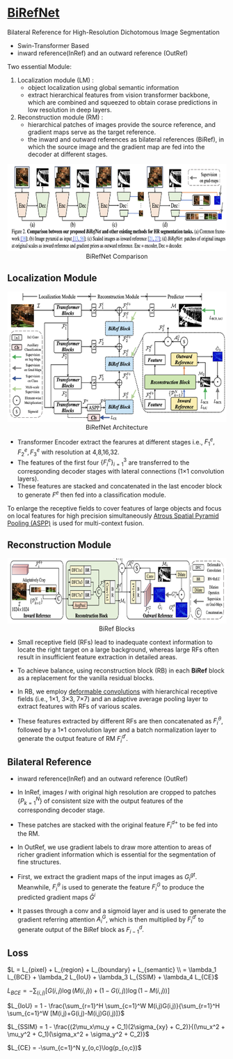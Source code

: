 # [BiRefNet](https://arxiv.org/pdf/2401.03407)
Bilateral Reference for High-Resolution Dichotomous Image Segmentation

- Swin-Transformer Based
- inward reference(InRef) and an outward reference (OutRef)

Two essential Module:

1. Localization module (LM) : 
    - object localization using global semantic information
    - extract hierarchical features from vision transformer backbone, which are combined and squeezed to obtain corase predictions in low resolution in deep layers.
2. Reconstruction module (RM) : 
    - hierarchical patches of images provide the source reference, and gradient maps serve as the target reference.
    - the inward and outward references as bilateral references (BiRef), in which the source image and the gradient map are fed into the decoder at different stages.

<div align='center'>
<img src='https://raw.githubusercontent.com/rokmr/Computer-Vision/refs/heads/main/assets/BiRefNetComparison.png' height=200 width=600>
<figcaption>
BiRefNet Comparison
</figcaption>
</div>


## Localization Module
<div align='center'>
<img src='https://raw.githubusercontent.com/rokmr/Computer-Vision/refs/heads/main/assets/BiRefNet.png' height=300 width=600>
<figcaption>
BiRefNet Architecture
</figcaption>
</div>


- Transformer Encoder extract the fearures at different stages i.e., $F_1^e, F_2^e, F_3^e$ with resolution at 4,8,16,32. 
- The features of the first four $\{F_i^e\}_{i=1}^3$ are transferred to the corresponding decoder stages with lateral connections (1×1 convolution layers).
- These features are stacked and concatenated in the last encoder block to generate $F^e$ then fed into a classification module.

To enlarge the receptive fields to cover features of large objects and focus on local features for high precision simultaneously [Atrous Spatial Pyramid Pooling (ASPP)](https://openaccess.thecvf.com/content_ECCV_2018/papers/Liang-Chieh_Chen_Encoder-Decoder_with_Atrous_ECCV_2018_paper.pdf)  is used for multi-context fusion.


## Reconstruction Module
<div align='center'>
<img src='https://raw.githubusercontent.com/rokmr/Computer-Vision/refs/heads/main/assets/BiRefNetBlock.png' height=150 width=600>
<figcaption>
BiRef Blocks
</figcaption>
</div>

- Small receptive field (RFs) lead to inadequate context information to locate the right target on a large background, whereas large RFs often result in insufficient feature extraction in detailed areas.

- To achieve balance, using reconstruction block (RB) in each **BiRef** block as a replacement for the vanilla residual blocks.

- In RB, we employ [deformable convolutions](https://openaccess.thecvf.com/content_ICCV_2017/papers/Dai_Deformable_Convolutional_Networks_ICCV_2017_paper.pdf) with hierarchical receptive fields (i.e., 1×1, 3×3, 7×7) and an adaptive average pooling layer to extract features with RFs of various scales.

- These features extracted by different RFs are then concatenated as $F_i^{\theta}$, followed by a 1×1 convolution layer and a batch normalization layer to generate the output feature of RM $F_i^{d'}$.


## Bilateral Reference
- inward reference(InRef) and an outward reference (OutRef)

- In InRef, images $I$ with original high resolution are cropped to patches $\{P_{k=1}^N\}$ of consistent size with the output features of the corresponding decoder stage.

- These patches are stacked with the original feature $F_i^{d+}$ to be fed into the RM.

- In OutRef, we use gradient labels to draw more attention to areas of richer gradient information which is essential for the segmentation of fine structures.

- First, we extract the gradient maps of the input images as $G_i^{gt}$. Meanwhile, $F_i^{\theta}$
is used to generate the feature $F_i^G$ to produce the predicted
gradient maps $\hat{G}^i$

- It passes through a conv and a sigmoid layer and is used to generate the gradient referring attention $A_i^G$, which is then multiplied by $F_i^{d'}$ to generate output of the BiRef block as $F_{i−1}^{d}$.

## Loss

$L = L_{pixel} + L_{region} + L_{boundary} + L_{semantic} \\
= \lambda_1 L_{BCE} + \lambda_2 L_{IoU} + \lambda_3 L_{SSIM} + \lambda_4 L_{CE}$

$L_{BCE} = -\sum_{(i,j)} [G(i,j) \log(M(i,j)) + (1-G(i,j)) \log(1-M(i,j))]$

$L_{IoU} = 1 - \frac{\sum_{r=1}^H \sum_{c=1}^W M(i,j)G(i,j)}{\sum_{r=1}^H \sum_{c=1}^W [M(i,j)+G(i,j)-M(i,j)G(i,j)]}$

$L_{SSIM} = 1 - \frac{(2\mu_x\mu_y + C_1)(2\sigma_{xy} + C_2)}{(\mu_x^2 + \mu_y^2 + C_1)(\sigma_x^2 + \sigma_y^2 + C_2)}$

$L_{CE} = -\sum_{c=1}^N y_{o,c}\log(p_{o,c})$